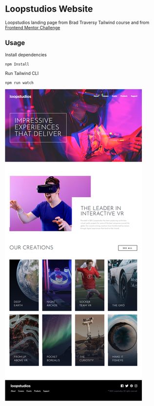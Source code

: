 # Loopstudios Website

Loopstudios landing page from Brad Traversy Tailwind course and from [Frontend Mentor Challenge](https://www.frontendmentor.io/challenges/loopstudios-landing-page-N88J5Onjw)

## Usage

Install dependencies

```
npm Install
```

Run Tailwind CLI

```
npm run watch
```

![Alt text](/src/images/loopstudios.png)

